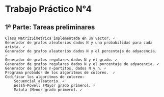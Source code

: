 # Trabajo Práctico N°4
## 1ª Parte: Tareas preliminares

    Class MatrizSimetrica implementada en un vector. ✓
    Generador de grafos aleatorios dados N y una probabilidad para cada arista. ✓
    Generador de grafos aleatorios dados N y el porcentaje de adyacencia. ✓
    Generador de grafos regulares dados N y el grado. ✓
    Generador de grafos regulares dados N y el porcentaje de adyacencia. ✓
    Generador de grafos n-partitos, dados N y n. ✓
    Programa probador de los algoritmos de coloreo.  ✓
    Codificar los algoritmos de coloreo:
        Secuencial aleatorio. ✓
        Welsh-Powell (Mayor grado primero). ✓
        Matula (Menor grado primero). ✓
  
